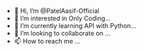 - 👋 Hi, I’m @PatelAasif-Official
- 👀 I’m interested in Only Coding...
- 🌱 I’m currently learning API with Python...
- 💞️ I’m looking to collaborate on ...
- 📫 How to reach me ...

<!---
PatelAasif-Official/PatelAasif-Official is a ✨ special ✨ repository because its `README.md` (this file) appears on your GitHub profile.
You can click the Preview link to take a look at your changes.
--->
